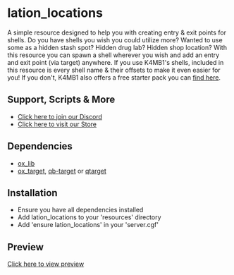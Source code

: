 # lation_locations
A simple resource designed to help you with creating entry & exit points for shells. Do you have shells you wish you could utilize more? Wanted to use some as a hidden stash spot? Hidden drug lab? Hidden shop location? With this resource you can spawn a shell wherever you wish and add an entry and exit point (via target) anywhere. If you use K4MB1's shells, included in this resource is every shell name & their offsets to make it even easier for you! If you don't, K4MB1 also offers a free starter pack you can [find here](https://forum.cfx.re/t/free-props-starter-shells-for-housing-scripts/4826922).

## Support, Scripts & More
- [Click here to join our Discord](https://discord.gg/9EbY4nM5uu)
- [Click here to visit our Store](https://lationscripts.com/github)

## Dependencies
- [ox_lib](https://github.com/overextended/ox_lib/releases)
- [ox_target](https://github.com/overextended/ox_target/releases), [qb-target](https://github.com/qbcore-framework/qb-target) or [qtarget](https://github.com/overextended/ox_target/releases)

## Installation
- Ensure you have all dependencies installed
- Add lation_locations to your 'resources' directory
- Add 'ensure lation_locations' in your 'server.cgf'

## Preview
[Click here to view preview](https://streamable.com/kfioof)
